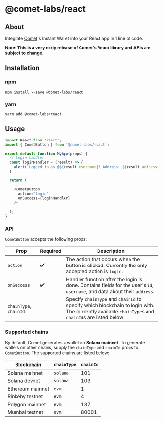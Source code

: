 # @comet-labs/react

## About

Integrate [Comet](https://withcomet.com)'s Instant Wallet into your React app in 1 line of code.

**Note: This is a very early release of Comet's React library and APIs are subject to change.**

## Installation

### npm
```
npm install --save @comet-labs/react
```

### yarn
```
yarn add @comet-labs/react
```

## Usage

```javascript
import React from 'react';
import { CometButton } from '@comet-labs/react';

export default function MyApp(props) {
  // Login handler
  const loginHandler = (result) => {
    alert(`Logged in as @${result.username}! Address: ${result.address.address}`);
  }

  return (
    ...
    <CometButton
      action="login"
      onSuccess={loginHandler}
    />
    ...
  );
}
```

### API
`CometButton` accepts the following props:

| Prop | Required | Description |
| --- | --- | --- |
| `action` | :heavy_check_mark: | The action that occurs when the button is clicked. Currently the only accepted action is `login`. |
| `onSuccess` | :heavy_check_mark: | Handler function after the login is done. Contains fields for the user's `id`, `username`, and data about their `address`. |
| `chainType`, `chainId` | | Specify `chainType` and `chainId` to specify which blockchain to login with. The currently available `chainType`s and `chainId`s are listed below. |

### Supported chains
By default, Comet generates a wallet on **Solana mainnet**. To generate wallets on other chains, supply the `chainType` and `chainId` props to `CometButton`. The supported chains are listed below:

| Blockchain | `chainType` | `chainId` |
| --- | --- | --- |
| Solana mainnet | `solana` | 101 |
| Solana devnet | `solana` | 103 |
| Ethereum mainnet | `evm` | 1 |
| Rinkeby testnet | `evm` | 4 |
| Polygon mainnet | `evm` | 137 |
| Mumbai testnet | `evm` | 80001 |
